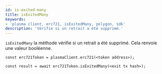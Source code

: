```yaml
---
id: is-exited-many
title: isExitedMany
keywords:
- 'plasma client, erc721, isExitedMany, polygon, sdk'
description: 'Vérifie si un retrait a été supprimé.'
---
```


`isExitedMany` la méthode vérifie si un retrait a été supprimé. Cela renvoie une valeur booléenne.

```
const erc721Token = plasmaClient.erc721(<token address>);

const result = await erc721Token.isExitedMany(<exit tx hash>);

```
